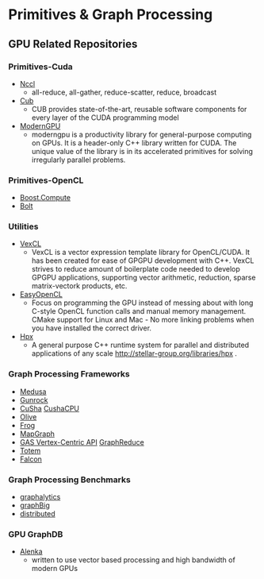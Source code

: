 # Primitives & Graph Processing
## GPU Related Repositories
### Primitives-Cuda
- [Nccl](https://github.com/NVIDIA/nccl)    
  - all-reduce, all-gather, reduce-scatter, reduce, broadcast  
- [Cub](https://github.com/NVlabs/cub)   
  - CUB provides state-of-the-art, reusable software components for every layer of the CUDA programming model
- [ModernGPU](https://github.com/moderngpu/moderngpu)
  - moderngpu is a productivity library for general-purpose computing on GPUs. It is a header-only C++ library written for CUDA. The unique value of the library is in its accelerated primitives for solving irregularly parallel problems.

### Primitives-OpenCL
- [Boost.Compute](https://github.com/boostorg/compute)    
- [Bolt](https://github.com/HSA-Libraries/Bolt)

### Utilities
- [VexCL](https://github.com/ddemidov/vexcl)
  - VexCL is a vector expression template library for OpenCL/CUDA. It has been created for ease of GPGPU development with C++. VexCL strives to reduce amount of boilerplate code needed to develop GPGPU applications, supporting vector arithmetic, reduction, sparse matrix-vectork products, etc.
- [EasyOpenCL](https://github.com/Gladdy/EasyOpenCL)
  - Focus on programming the GPU instead of messing about with long C-style OpenCL function calls and manual memory management. CMake support for Linux and Mac - No more linking problems when you have installed the correct driver.
- [Hpx](https://github.com/STEllAR-GROUP/hpx)
  - A general purpose C++ runtime system for parallel and distributed applications of any scale http://stellar-group.org/libraries/hpx .

### Graph Processing Frameworks
- [Medusa](https://github.com/JianlongZhong/Medusa)  
- [Gunrock](https://github.com/gunrock/gunrock)  
- [CuSha](https://github.com/farkhor/CuSha)  [CushaCPU](https://github.com/farkhor/MTCPU-VertexCentric  )
- [Olive](https://github.com/ACSAlab/olive)  
- [Frog](https://github.com/AndrewStallman/Frog)  
- [MapGraph](https://github.com/CheYulin/MirrorOfMapGraph)  
- [GAS Vertex-Centric API](https://githUub.com/RoyalCaliber/vertexAPI2) [GraphReduce](https://github.com/dipanjans12/GraphReduce)   
- [Totem](https://github.com/netsyslab/Totem)  
- [Falcon](https://github.com/unniiisc/Falcon-A-Graph-Manipulation-Language-for-Heterogeneous-Systems)  

### Graph Processing Benchmarks
- [graphalytics](https://github.com/tudelft-atlarge/graphalytics)   
- [graphBig](https://github.com/graphbig/graphBIG)  
- [distributed](https://github.com/xvz/graph-processing)

### GPU GraphDB
- [Alenka](https://github.com/antonmks/Alenka)  
  - written to use vector based processing and high bandwidth of modern GPUs

